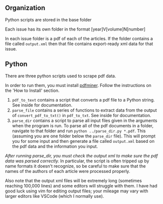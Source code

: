 ## Organization

Python scripts are stored in the base folder

Each issue has its own folder in the format [year]V[volume]N[number]

In each issue folder is a pdf of each of the articles. If the folder contains a file called `output.xml` then that file contains export-ready xml data for that issue.

## Python

There are three python scripts used to scrape pdf data.

In order to run them, you must install [pdfminer](https://github.com/euske/pdfminer/#how-to-install). Follow the instructions on the 'How to Install' section.

1. `pdf_to_text` contains a script that converts a pdf file to a Python string. See inside for documentation.
2. `parse_file` contains a series of functions to extract data from the output of `convert_pdf_to_txt()` in `pdf_to_txt`. See inside for documentation.
3. `parse_dir` contains a script to parse all input files given in the arguments when the program is run. To parse all of the pdf documents in a folder, navigate to that folder and run `python ../parse_dir.py *.pdf`. This (assuming you are one folder below the `parse_dir` file). This will prompt you for some input and then generate a file called `output.xml` based on the pdf data and the information you input.

*After running parse_dir, you _must_ check the output xml to make sure the pdf data was parsed correctly.* In particular, the script is often tripped up by name formats it doesn't recognize, so be careful to make sure that the names of the authors of each article were processed properly.

Also note that the output xml files will be extremely long (sometimes reaching 100,000 lines) and some editors will struggle with them. I have had good luck using vim for editing output files; your mileage may vary with larger editors like VSCode (which I normally use). 
